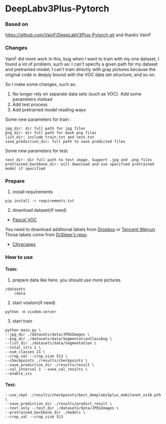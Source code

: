 # DeepLabv3Plus-Pytorch

### Based on
https://github.com/VainF/DeepLabV3Plus-Pytorch.git
and thanks VainF



### Changes

VainF did more work in this, bug when I want to train with my one dataset, I found a lot of problem, such as: I can't specify a given path for my dataset and pretrained model; I can't train directly with gray pictures because the original code is deeply bound with the VOC data set structure; and so on.

So I make some changes, such as:
1. No longer rely on separate data sets (such as VOC). Add some parameters instead
2. Add test process
3. Add pretrained model reading ways


Some new parameters for train :

```2aq
jpg_dir: dir full path for jpg files
png_dir: dir full path for mask png files
list_dir: include train.txt and test.txt 
save_prediction_dir: full path to save predicted files
```

Some new parameters for test:

```2aq
test_dir: dir full path to test image. Support .jpg and .png files
pretrained_backbone_dir: will download and use specified pretrained model if specified

```



### Prepare

1. install requirements
```
pip install -r requirements.txt
```
2. download dataset(if need)
* [Pascal VOC](http://host.robots.ox.ac.uk/pascal/VOC/)

You need to download additional labels from [Dropbox](https://www.dropbox.com/s/oeu149j8qtbs1x0/SegmentationClassAug.zip?dl=0) or [Tencent Weiyun](https://share.weiyun.com/5NmJ6Rk). Those labels come from [DrSleep's repo](https://github.com/DrSleep/tensorflow-deeplab-resnet).

* [Cityscapes](https://www.cityscapes-dataset.com/)




### How to use

#### Train:
1. prepare data like here. you should use more pictures
```
/datasets
    /data
```

2. start visdom(if need)
```
python -m visdom.server
```

3. start train
```
python main.py \
--jpg_dir ./datasets/data/JPEGImages \
--png_dir ./datasets/data/SegmentationClassAug \
--list_dir ./datasets/data/Segmentation \
--total_itrs 1 \
--num_classes 21 \
--crop_val --crop_size 513 \
--checkpoints ./results/checkpoints \
--save_prediction_dir ./results/result \
--val_interval 1 --save_val_results \
--enable_vis
```



#### Test:

```
--use_ckpt ./results/checkpoints/best_deeplabv3plus_mobilenet_os16.pth \
--save_prediction_dir ./results/predict_result \
--test_only --test_dir ./datasets/data/JPEGImages \
--pretrained_backbone_dir ./models \
--crop_val --crop_size 513
```

